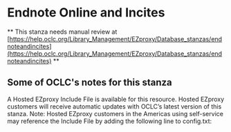 # Endnote Online and Incites
** This stanza needs manual review at [https://help.oclc.org/Library_Management/EZproxy/Database_stanzas/endnoteandincites](https://help.oclc.org/Library_Management/EZproxy/Database_stanzas/endnoteandincites) **

## Some of OCLC's notes for this stanza

A Hosted EZproxy Include File is available for this resource. Hosted EZproxy customers will receive automatic updates with OCLC&rsquo;s latest version of this stanza. Note: Hosted EZproxy customers in the Americas using self-service may reference the Include File by adding the following line to config.txt:

&nbsp;
